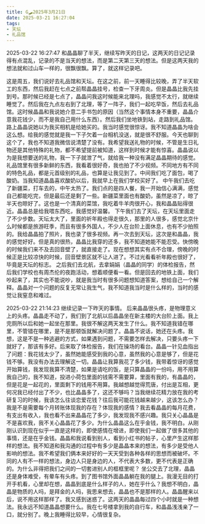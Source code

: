 ```yaml
---
title: G🛹2025年3月21日
date: 2025-03-21 16:27:04
tags:
- 天坛
- 礼品馆
---
```


2025-03-22 16:27:47
和晶晶聊了半天，继续写昨天的日记，这两天的日记记录得有点混乱，记录的不是当天的想法，而是第二天第三天的想法。但是这两天我的想法就和过山车一样的，很飘很飘。算了，就这样记录吧。

这是周五，我们说好去礼品馆和天坛。在这之前，前一天睡得比较晚，弄了半天软工的东西，然后我赶在七点之前帮晶晶挂号，检查一下牙周炎。但是晶晶比我先挂到号。那时候已经是七点了，晶晶问我这时候能来北理吗，我感觉不太行，就继续睡觉了。然后我在九点左右到了北理，等了一阵子，我们一起吃早饭，然后去礼品馆。这时候晶晶和我说她介意二手书包的原因（当然这个事情本身不重要，晶晶介意我花钱少，而不是我自己用什么东西）。然后我们坐地铁到站，走路到礼品馆。路上晶晶说她以为我买相机是给她买的。我当时感觉很惊讶。我不知道晶晶为啥会这么想。给我的感觉就是我一下子欠着一台相机没送，就是很不舒服。今天也聊到这个了，我也不知道我微信说清楚了没有。我希望我送礼物的时候，不管是生日礼物还是其他特殊的礼物，都不希望提前被知道，这样到时候才能有惊喜。晶晶说以为是我想要送的礼物，我一下子就泄了气，就给我一种没有满足晶晶期待的感觉。
礼品馆里有很多新鲜的东西，我看着很好奇，我也拍了不少视频。不同地方有不同的特色礼品，都是元首级别的礼品，也算是让我见到了。中间我们吃了面包，喝了酸奶。当我知道晶晶喜欢酸奶以后，我就早上在我们学校买好了。
中午我们去吃了新疆菜，打车去的，中午太热了。我们点的是四人餐，我一开始信心满满，感觉自己都能吃完，但是最后还是剩了一些。新疆菜里面也有酸奶，虽然是凉了，晾了半天也晾好了。这也是一个清真的菜馆，我吃着牛羊肉很开心，我和晶晶贴得很近。晶晶总是给我喂东西吃，我感觉好温馨。
下午我们去了天坛，在天坛里面走了不少步数。天坛太大了，里面的祈年殿也得走很久，那里的人很多，感觉北京什么时候都是旅游旺季，而且有很多外国人，不少人在台阶上面休息，也有不少拍照的。我给晶晶拍了照片，我也录了很多视频。再一次去到天坛，这次是和晶晶，我的感觉好好。但是真的很热，晶晶比我穿的还多，我不知道她能不能忍受。快傍晚的时候我们来不及去回音壁了，就直接走了。现在想想其实有点不合理，傍晚的时候正是比较凉快的时候，回音壁景区就不让人进了。不过光看看祈年殿也很好了，毕竟是天坛的标志。
之后我们去北航，去拿娟娟（晶晶的同学）的体检报告，然后我们学校也有周杰伦的夜跑活动，想着顺便看一看。但是回去的地铁上面，我们吵起来了，其实也不能说吵，就是我当时有很多问题想知道答案，想给自己一个解释。晶晶对一个问题的反复无常让我生气，我不知道我当时是什么样的，当时的感觉让我窒息和难过。

2025-03-22 21:14:23
继续记录一下昨天的事情。
后来晶晶很头疼，是物理意义上的头疼。晶晶走不动了，我们到了北航以后晶晶坐在新主楼的大台阶上面。我上完厕所以后和她一起坐在那里。我很不解这两天发生了什么。我不知道我错在哪里，不管错在哪里，是不是那顿饭就解决问题了。晶晶不说话，她还在头疼。我想，这是不是一种逃避的方式，如果遇到问题，不需要怎样去解决，只要头疼一下就好了，那该有多好。后来取了体检报告，我们在操场的看台。晶晶一针见血指出了问题：我花钱太少了，虽然她能感受到我的心意，虽然我的心意是够了，但是花钱不够。我没有办法去理解这一切。晶晶让我算我花了多少钱，我带着惊讶的感觉开始算钱，我发现我算不清楚，如果是请吃的饭，是只算晶晶的一份吗，用不用算我自己的，我不知道，投进小荷包里面的钱需不需要算，里面有我的，有晶晶的，但是花是一起花的，里面剩下的钱用不用算。我越想越觉得荒唐，付出是互相，更何况我已经付出了不少，也比晶晶多了，这还不够吗？当我继续花精力放在我的考研复习的时候，我该怎么往谈恋爱花钱？往后我可能花钱越来越少，这该怎么办？我是不是需要每个月转账体现我的存在？体现我的感情？我去看晶晶的每月花费，有支出有收入，我也看不出来晶晶花了多少，我发现我不感兴趣。我只关心晶晶是不是喜欢我，我不关心晶晶花了多少。为什么晶晶这么在乎金钱，我不明白。从刚刚认识到现在似乎一直是这样的，即使感情在增进，即使我们一起做了很多其他的事情，还是在乎金钱。晶晶和我说看到别人，看到小红书的帖子，心里产生这样那样的想法。我不知道和我沟通的过程中有多少是晶晶本来的想法，有多少是受他人影响的想法。我不希望我们俩本来好好的一天天受到各种各样的思想而被破坏。不同的人有不一样的想法，身边人只是身边的人，不代表大多数，更不代表是正确的。为什么非得把我们之间的一切套进别人的框框里呢？
坐公交去了北理，晶晶还是身体难受，有晕车有头疼。到了图书馆外面晶晶躺在我的腿上。我漫无目的打开手机看，心里却在想，晶晶到底是什么样子的人，她在乎什么？我想不明白，晶晶是物质的人吗，是拜金的人吗，我思来想去，晶晶也不是那样的人。晶晶醒来以后，说不用这样那样了。我又感到迷惑了。这两天的晶晶每过四个小时就是一种想法。我永远不知道晶晶想要什么。我在七号楼拿到我的自行车，和晶晶浅浅亲了一口，就分别了。晚上我睡得比较早，心情很复杂。

